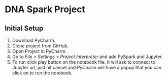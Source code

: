 # DNA Spark Project
## Initial Setup
1. Download PyCharm.
2. Clone project from GitHub.
3. Open Project in PyCharm.
4. Go to *File > Settings > Project Interpreter* and add PySpark and Jupyter.
5. To run click play button on the notebook file. It will ask to connect to Jupyter url, just hit cancel and PyCharm 
will have a popup that you can click on to run the notebook.
